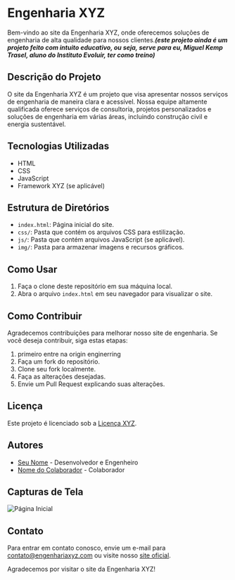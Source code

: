 # Engenharia XYZ

Bem-vindo ao site da Engenharia XYZ, onde oferecemos soluções de engenharia de alta qualidade para nossos clientes.__*(este projeto ainda é um projeto feito com intuito educativo, ou seja, serve para eu, Miguel Kemp Trasel, aluno do Instituto Evoluir, ter como treino)*__

## Descrição do Projeto

O site da Engenharia XYZ é um projeto que visa apresentar nossos serviços de engenharia de maneira clara e acessível. Nossa equipe altamente qualificada oferece serviços de consultoria, projetos personalizados e soluções de engenharia em várias áreas, incluindo construção civil e energia sustentável.

## Tecnologias Utilizadas

- HTML
- CSS
- JavaScript
- Framework XYZ (se aplicável)

## Estrutura de Diretórios

- `index.html`: Página inicial do site.
- `css/`: Pasta que contém os arquivos CSS para estilização.
- `js/`: Pasta que contém arquivos JavaScript (se aplicável).
- `img/`: Pasta para armazenar imagens e recursos gráficos.

## Como Usar

1. Faça o clone deste repositório em sua máquina local.
2. Abra o arquivo `index.html` em seu navegador para visualizar o site.

## Como Contribuir

Agradecemos contribuições para melhorar nosso site de engenharia. Se você deseja contribuir, siga estas etapas:

1. primeiro entre na origin enginerring
2. Faça um fork do repositório.
3. Clone seu fork localmente.
4. Faça as alterações desejadas.
5. Envie um Pull Request explicando suas alterações.

## Licença

Este projeto é licenciado sob a [Licença XYZ](URL-da-Licença).

## Autores

- [Seu Nome](https://github.com/seu-username) - Desenvolvedor e Engenheiro
- [Nome do Colaborador](https://github.com/username-do-colaborador) - Colaborador

## Capturas de Tela

![Página Inicial](screenshots/home.png)

## Contato

Para entrar em contato conosco, envie um e-mail para [contato@engenhariaxyz.com](mailto:contato@engenhariaxyz.com) ou visite nosso [site oficial](https://www.engenhariaxyz.com).

Agradecemos por visitar o site da Engenharia XYZ!
